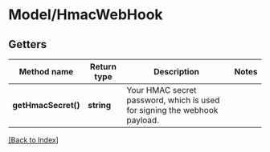 # Model/HmacWebHook

## Getters

Method name | Return type | Description | Notes
------------ | ------------- | ------------- | -------------
**getHmacSecret()** | **string** | Your HMAC secret password, which is used for signing the webhook payload. |

[[Back to Index]](../index.md)
